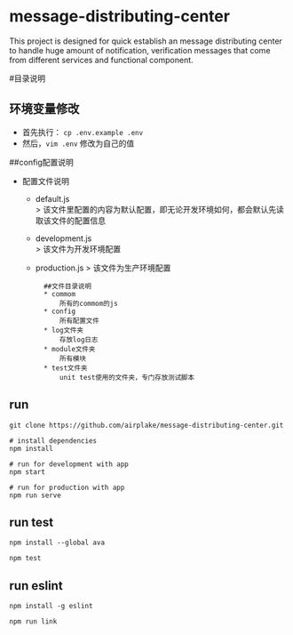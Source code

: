 # message-distributing-center
This project is designed for quick establish an message distributing center to handle huge amount of notification, verification messages that come from different services and functional component.


#目录说明

## 环境变量修改
* 首先执行： `cp .env.example .env`  
* 然后，`vim .env` 修改为自己的值  


##config配置说明     
* 配置文件说明    
    * default.js  
            > 该文件里配置的内容为默认配置，即无论开发环境如何，都会默认先读取该文件的配置信息  
    * development.js  
            > 该文件为开发环境配置  
    * production.js
            > 该文件为生产环境配置


            ##文件目录说明  
            * commom  
                所有的commom的js
            * config
                所有配置文件
            * log文件夹  
                存放log日志      
            * module文件夹  
                所有模块
            * test文件夹  
                unit test使用的文件夹，专门存放测试脚本


## run

    git clone https://github.com/airplake/message-distributing-center.git

    # install dependencies
    npm install

    # run for development with app
    npm start

    # run for production with app
    npm run serve


## run test

    npm install --global ava

    npm test  

## run eslint

    npm install -g eslint

    npm run link                       
